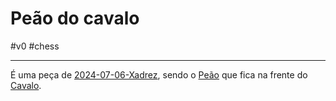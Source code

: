 # Peão do cavalo
#v0 #chess 

---
É uma peça de [2024-07-06-Xadrez](2024-07-06-Xadrez.md), sendo o [Peão](_insight/Peão.md) que fica na frente do [Cavalo](_insight/Cavalo.md).